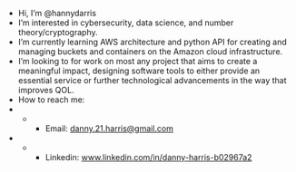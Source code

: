 - Hi, I’m @hannydarris
- I’m interested in cybersecurity, data science, and number theory/cryptography.
- I’m currently learning AWS architecture and python API for creating and managing buckets and containers on the Amazon cloud infrastructure.
- I’m looking to for work on most any project that aims to create a meaningful impact, designing software tools to either provide an essential service or further technological advancements in the way that improves QOL.
- How to reach me:
- - - Email: danny.21.harris@gmail.com
- - - Linkedin: www.linkedin.com/in/danny-harris-b02967a2

<!---
hannydarris/hannydarris is a ✨ special ✨ repository because its `README.md` (this file) appears on your GitHub profile.
You can click the Preview link to take a look at your changes.
--->
